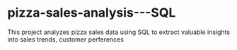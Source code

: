 # pizza-sales-analysis---SQL
This project analyzes pizza sales data using SQL to extract valuable insights into sales trends, customer perferences
